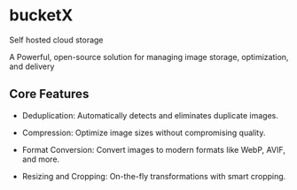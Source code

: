 # bucketX

Self hosted cloud storage

A Powerful, open-source solution for managing image storage, optimization, and delivery

## Core Features

- Deduplication: Automatically detects and eliminates duplicate images.

- Compression: Optimize image sizes without compromising quality.

- Format Conversion: Convert images to modern formats like WebP, AVIF, and more.

- Resizing and Cropping: On-the-fly transformations with smart cropping.